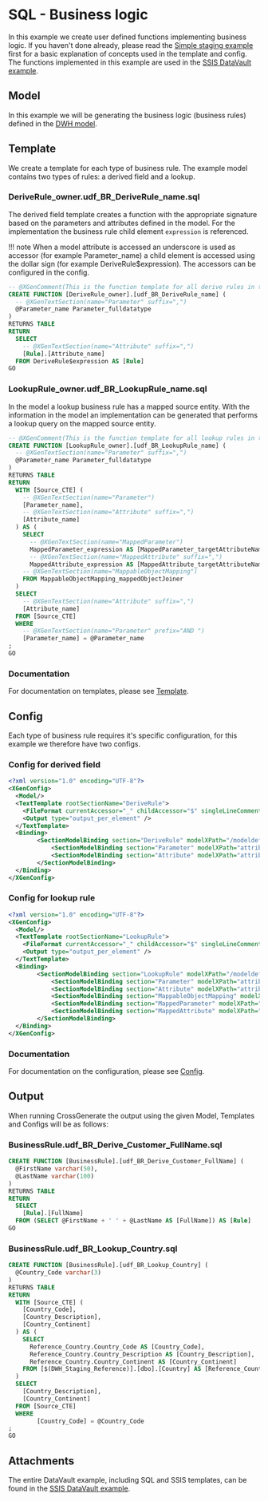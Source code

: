 # SQL - Business logic

In this example we create user defined functions implementing business logic. If you haven't done already, please read the [Simple staging example](./Simple_staging) first for a basic explanation of concepts used in the template and config. The functions implemented in this example are used in the [SSIS DataVault example](../Microsoft_SSIS/DataVault).

## Model
In this example we will be generating the business logic (business rules) defined in the [DWH model](../Model/DWH_model).

## Template
We create a template for each type of business rule. The example model contains two types of rules: a derived field and a lookup.

### DeriveRule_owner.udf_BR_DeriveRule_name.sql
The derived field template creates a function with the appropriate signature based on the parameters and attributes defined in the model. For the implementation the business rule child element `expression` is referenced. 

!!! note
      When a model attribute is accessed an underscore is used as accessor (for example Parameter_name) a child element is accessed using the dollar sign (for example DeriveRule$expression). The accessors can be configured in the config.

``` sql
-- @XGenComment(This is the function template for all derive rules in the DWH)
CREATE FUNCTION [DeriveRule_owner].[udf_BR_DeriveRule_name] (
  -- @XGenTextSection(name="Parameter" suffix=",")
  @Parameter_name Parameter_fulldatatype
)
RETURNS TABLE
RETURN
  SELECT
    -- @XGenTextSection(name="Attribute" suffix=",")
    [Rule].[Attribute_name]
  FROM DeriveRule$expression AS [Rule]
GO
```

### LookupRule_owner.udf_BR_LookupRule_name.sql
In the model a lookup business rule has a mapped source entity. With the information in the model an implementation can be generated that performs a lookup query on the mapped source entity.

```sql
-- @XGenComment(This is the function template for all lookup rules in the DWH)
CREATE FUNCTION [LookupRule_owner].[udf_BR_LookupRule_name] (
  -- @XGenTextSection(name="Parameter" suffix=",")
  @Parameter_name Parameter_fulldatatype
)
RETURNS TABLE
RETURN
  WITH [Source_CTE] (
    -- @XGenTextSection(name="Parameter")
    [Parameter_name],
    -- @XGenTextSection(name="Attribute" suffix=",")
    [Attribute_name]
  ) AS (
    SELECT
      -- @XGenTextSection(name="MappedParameter")
      MappedParameter_expression AS [MappedParameter_targetAttributeName],
      -- @XGenTextSection(name="MappedAttribute" suffix=",")
      MappedAttribute_expression AS [MappedAttribute_targetAttributeName]
    -- @XGenTextSection(name="MappableObjectMapping")
    FROM MappableObjectMapping_mappedObjectJoiner
  )
  SELECT
    -- @XGenTextSection(name="Attribute" suffix=",")
    [Attribute_name]
  FROM [Source_CTE]
  WHERE
    -- @XGenTextSection(name="Parameter" prefix="AND ")
    [Parameter_name] = @Parameter_name
;
GO
```

### Documentation
For documentation on templates, please see [Template](../../Template).

## Config
Each type of business rule requires it's specific configuration, for this example we therefore have two configs.

### Config for derived field
``` xml
<?xml version="1.0" encoding="UTF-8"?>
<XGenConfig>
  <Model/>
  <TextTemplate rootSectionName="DeriveRule">
    <FileFormat currentAccessor="_" childAccessor="$" singleLineCommentPrefix="--" annotationPrefix="@XGen" annotationArgsPrefix="(" annotationArgsSuffix=")" />
    <Output type="output_per_element" />
  </TextTemplate>
  <Binding>
		<SectionModelBinding section="DeriveRule" modelXPath="/modeldefinition/system/mappableObjects/businessRule[@stereotype='derive']" placeholderName="DeriveRule">
			<SectionModelBinding section="Parameter" modelXPath="attributes/parameter" placeholderName="Parameter" />
			<SectionModelBinding section="Attribute" modelXPath="attributes/attribute" placeholderName="Attribute" />
		</SectionModelBinding>
  </Binding>
</XGenConfig>
```
### Config for lookup rule
``` xml
<?xml version="1.0" encoding="UTF-8"?>
<XGenConfig>
  <Model/>
  <TextTemplate rootSectionName="LookupRule">
    <FileFormat currentAccessor="_" childAccessor="$" singleLineCommentPrefix="--" annotationPrefix="@XGen" annotationArgsPrefix="(" annotationArgsSuffix=")" />
    <Output type="output_per_element" />
  </TextTemplate>
  <Binding>
		<SectionModelBinding section="LookupRule" modelXPath="/modeldefinition/system/mappableObjects/businessRule[@stereotype='lookup']" placeholderName="LookupRule">
			<SectionModelBinding section="Parameter" modelXPath="attributes/parameter" placeholderName="Parameter" />
			<SectionModelBinding section="Attribute" modelXPath="attributes/attribute" placeholderName="Attribute" />
			<SectionModelBinding section="MappableObjectMapping" modelXPath="mappableObjectMappings/mappableObjectMapping" placeholderName="MappableObjectMapping" />
			<SectionModelBinding section="MappedParameter" modelXPath="mappableObjectMappings/mappableObjectMapping/attributeMappings/attributeMapping[@targetAttributeStereotype='parameter']" placeholderName="MappedParameter" />
			<SectionModelBinding section="MappedAttribute" modelXPath="mappableObjectMappings/mappableObjectMapping/attributeMappings/attributeMapping[@targetAttributeStereotype='attribute']" placeholderName="MappedAttribute" />
		</SectionModelBinding>
  </Binding>
</XGenConfig>
```

### Documentation
For documentation on the configuration, please see [Config](../../Config).

## Output
When running CrossGenerate the output using the given Model, Templates and Configs will be as follows:

### BusinessRule.udf_BR_Derive_Customer_FullName.sql
``` sql
CREATE FUNCTION [BusinessRule].[udf_BR_Derive_Customer_FullName] (
  @FirstName varchar(50),
  @LastName varchar(100)
)
RETURNS TABLE
RETURN
  SELECT
    [Rule].[FullName]
  FROM (SELECT @FirstName + ' ' + @LastName AS [FullName]) AS [Rule]
GO
```
### BusinessRule.udf_BR_Lookup_Country.sql
``` sql
CREATE FUNCTION [BusinessRule].[udf_BR_Lookup_Country] (
  @Country_Code varchar(3)
)
RETURNS TABLE
RETURN
  WITH [Source_CTE] (
    [Country_Code],
    [Country_Description],
    [Country_Continent]
  ) AS (
    SELECT
      Reference_Country.Country_Code AS [Country_Code],
      Reference_Country.Country_Description AS [Country_Description],
      Reference_Country.Country_Continent AS [Country_Continent]
    FROM [$(DWH_Staging_Reference)].[dbo].[Country] AS [Reference_Country]
  )
  SELECT
    [Country_Description],
    [Country_Continent]
  FROM [Source_CTE]
  WHERE
        [Country_Code] = @Country_Code
;
GO
```

## Attachments
The entire DataVault example, including SQL and SSIS templates, can be found in the [SSIS DataVault example](../Microsoft_SSIS/DataVault#attachments).